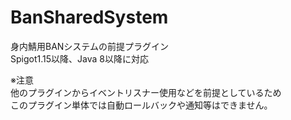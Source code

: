 # BanSharedSystem

身内鯖用BANシステムの前提プラグイン<br>
Spigot1.15以降、Java 8以降に対応<br>

※注意<br>
他のプラグインからイベントリスナー使用などを前提としているため<br>
このプラグイン単体では自動ロールバックや通知等はできません。
